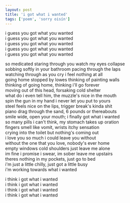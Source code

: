 ```yaml
---
layout: post
title: 'i got what i wanted'
tags: ['poem', 'sorry oisín']
---
```


i guess you got what you wanted<br>
i guess you got what you wanted<br>
i guess you got what you wanted<br>
i guess you got what you wanted<br>
i guess you got what you wanted

so medicated staring through you watch my eyes collapse<br>
sobbing softly in your bathroom pacing through the laps<br>
watching through as you cry i feel nothing at all<br>
going home stopped by lowes thinking of painting walls<br>
thinking of going home, thinking i'll go forever<br>
moving out of this head, forsaking cold shelter<br>
what do i even tell him, the muzzle's nice in the mouth<br>
spin the gun in my hand i never let you put to yours <br>
steel feels nice on the lips, trigger break's kinda shit<br>
piano drag through the sand, 6 pounds or thereabouts<br>
smile wide, open your mouth; i finally got what i wanted<br>
so many pills i can't think, my stomach takes up oration<br>
fingers smell like vomit, wrists itchy sensation<br>
crying into the toilet but nothing's coming out<br>
i love you so much i could leave you without<br>
without the one that you love, nobody's ever home<br>
empty windows cold shoulders just leave me alone<br>
im fine i promise i swear, im sober leave me upstairs<br>
theres nothing in my pockets, just go to bed<br>
i'm just a little chilly, just got a little busy<br>
i'm working towards what i wanted

i think i got what i wanted<br>
i think i got what i wanted<br>
i think i got what i wanted<br>
i think i got what i wanted

